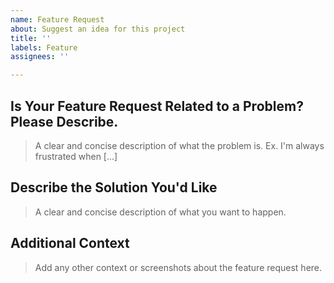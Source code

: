 ```yaml
---
name: Feature Request
about: Suggest an idea for this project
title: ''
labels: Feature
assignees: ''

---
```


## Is Your Feature Request Related to a Problem? Please Describe.
> A clear and concise description of what the problem is. Ex. I'm always frustrated when [...]

## Describe the Solution You'd Like
> A clear and concise description of what you want to happen.

## Additional Context
> Add any other context or screenshots about the feature request here.
